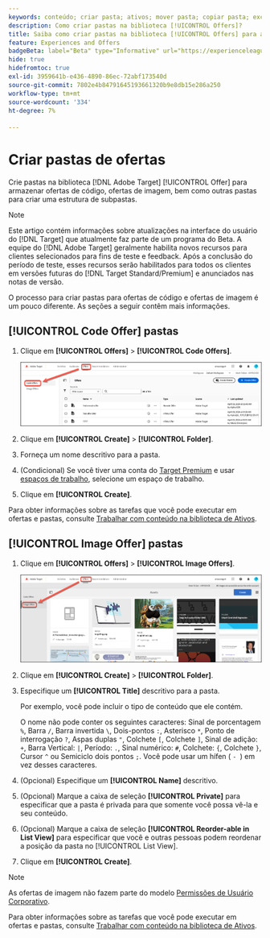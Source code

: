 ```yaml
---
keywords: conteúdo; criar pasta; ativos; mover pasta; copiar pasta; excluir pasta; pasta de download; pasta
description: Como criar pastas na biblioteca [!UICONTROL Offers]?
title: Saiba como criar pastas na biblioteca [!UICONTROL Offers] para armazenar ofertas de código e imagem, bem como outras pastas.
feature: Experiences and Offers
badgeBeta: label="Beta" type="Informative" url="https://experienceleague.adobe.com/docs/target/using/introduction/intro.html?lang=pt-BR#beta newtab=true" tooltip="O que são recursos beta no  [!DNL Adobe Target]."
hide: true
hidefromtoc: true
exl-id: 3959641b-e436-4890-86ec-72abf173540d
source-git-commit: 7802e4b84791645193661320b9e8db15e286a250
workflow-type: tm+mt
source-wordcount: '334'
ht-degree: 7%

---
```


# Criar pastas de ofertas

Crie pastas na biblioteca [!DNL Adobe Target] [!UICONTROL Offer] para armazenar ofertas de código, ofertas de imagem, bem como outras pastas para criar uma estrutura de subpastas.

>[!NOTE]
>
>Este artigo contém informações sobre atualizações na interface do usuário do [!DNL Target] que atualmente faz parte de um programa do Beta. A equipe do [!DNL Adobe Target] geralmente habilita novos recursos para clientes selecionados para fins de teste e feedback. Após a conclusão do período de teste, esses recursos serão habilitados para todos os clientes em versões futuras do [!DNL Target Standard/Premium] e anunciados nas notas de versão.

O processo para criar pastas para ofertas de código e ofertas de imagem é um pouco diferente. As seções a seguir contêm mais informações.

## [!UICONTROL Code Offer] pastas

1. Clique em **[!UICONTROL Offers]** > **[!UICONTROL Code Offers]**.

   ![guia Ofertas de código](/help/main/c-experiences/c-manage-content/assets/code-offers-tab-new.png)

1. Clique em **[!UICONTROL Create]** > **[!UICONTROL Folder]**.

1. Forneça um nome descritivo para a pasta.

1. (Condicional) Se você tiver uma conta do [Target Premium](/help/main/c-intro/intro.md#premium) e usar [espaços de trabalho](/help/main/administrating-target/c-user-management/property-channel/properties-overview.md##section_B82EB409B67C4D9D9D20CE30E48DB1DC), selecione um espaço de trabalho.

1. Clique em **[!UICONTROL Create]**.

Para obter informações sobre as tarefas que você pode executar em ofertas e pastas, consulte [Trabalhar com conteúdo na biblioteca de Ativos](/help/main/c-experiences/c-manage-content/assets-working.md).

## [!UICONTROL Image Offer] pastas

1. Clique em **[!UICONTROL Offers]** > **[!UICONTROL Image Offers]**.

   ![guia Ofertas de imagem](/help/main/c-experiences/c-manage-content/assets/image-offers-tab-new.png)

1. Clique em **[!UICONTROL Create]** > **[!UICONTROL Folder]**.
1. Especifique um **[!UICONTROL Title]** descritivo para a pasta.

   Por exemplo, você pode incluir o tipo de conteúdo que ele contém.

   O nome não pode conter os seguintes caracteres: Sinal de porcentagem `%`, Barra `/`, Barra invertida `\`, Dois-pontos `:`, Asterisco `*`, Ponto de interrogação `?`, Aspas duplas `"`, Colchete `[`, Colchete `]`, Sinal de adição: `+`, Barra Vertical: `|`, Período: `.`, Sinal numérico: `#`, Colchete: `{`, Colchete `}`, Cursor `^` ou Semiciclo dois pontos `;`. Você pode usar um hífen ( `- `) em vez desses caracteres.

1. (Opcional) Especifique um **[!UICONTROL Name]** descritivo.
1. (Opcional) Marque a caixa de seleção **[!UICONTROL Private]** para especificar que a pasta é privada para que somente você possa vê-la e seu conteúdo.

1. (Opcional) Marque a caixa de seleção **[!UICONTROL Reorder-able in List View]** para especificar que você e outras pessoas podem reordenar a posição da pasta no [!UICONTROL List View].

1. Clique em **[!UICONTROL Create]**.

>[!NOTE]
>
>As ofertas de imagem não fazem parte do modelo [Permissões de Usuário Corporativo](/help/main/administrating-target/c-user-management/property-channel/property-channel.md).

Para obter informações sobre as tarefas que você pode executar em ofertas e pastas, consulte [Trabalhar com conteúdo na biblioteca de Ativos](/help/main/c-experiences/c-manage-content/assets-working.md).
